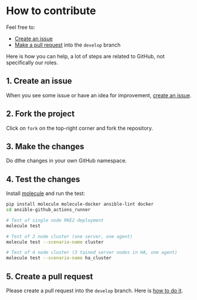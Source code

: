 # How to contribute

Feel free to:

- [Create an issue](https://help.github.com/articles/creating-an-issue/)
- [Make a pull request](https://services.github.com/on-demand/github-cli/open-pull-request-github) into the `develop` branch

Here is how you can help, a lot of steps are related to GitHub, not specifically our roles.

## 1. Create an issue

When you see some issue or have an idea for improvement, [create an issue](https://github.com/lablabs/ansible-role-rke2/issues).

## 2. Fork the project

Click on `fork` on the top-right corner and fork the repository.

## 3. Make the changes

Do dthe changes in your own GitHub namespace.

## 4. Test the changes

Install [molecule](https://molecule.readthedocs.io/en/stable/) and run the test:

```bash
pip install molecule molecule-docker ansible-lint docker
cd ansible-github_actions_runner

# Test of single node RKE2 deployment
molecule test

# Test of 2 node cluster (one server, one agent)
molecule test --scenario-name cluster

# Test of 4 node cluster (3 tained server nodes in HA, one agent)
molecule test --scenario-name ha_cluster
```

## 5. Create a pull request

Please create a pull request into the `develop` branch. Here is [how to do it](https://help.github.com/en/github/collaborating-with-issues-and-pull-requests/creating-a-pull-request-from-a-fork).

